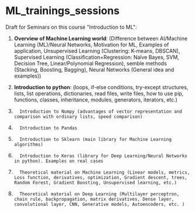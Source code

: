# ML_trainings_sessions

Draft for Seminars on this course "Introduction to ML":

1)  __Overview of Machine Learning world__: (Difference between AI/Machine Learning (ML)/Neural Networks, Motivation for ML, Examples of application, Unsupervised Learning (Clustering: K-means, DBSCAN), Supervised Learning (Classification+Regression: Naïve Bayes, SVM, Decision Tree, Linear/Polynomial Regression), semble methods (Stacking, Boosting, Bagging), Neural Networks (General idea and examples))

2)  __Introduction to python__: (loops, if-else conditions, try-except structures, lists, list operations, dictionaries, read files, write files, how to use pip, functions, classes, inheritance, modules, generators, iterators,  etc.)

2)       Introduction to Numpy (advantages of vector representation and comparison with ordinary lists, speed comparison)

3)       Introduction to Pandas

4)       Introduction to Sklearn (main library for Machine Learning algorithms)

5)       Introduction to Keras (library for Deep Learning/Neural Networks in python). Examples on real cases

6)       Theoretical material on Machine Learning (Linear models, metrics, Loss function, derivatives, optimization, Gradient descent, trees, Random Forest, Gradient Boosting, Unsupervised learning, etc.)

7)       Theoretical material on Deep Learning (Multilayer perceptron, chain rule, backpropagation, matrix derivatives, Dense layer, convolutional layer, CNN, Generative models, Autoencoders, etc. )
